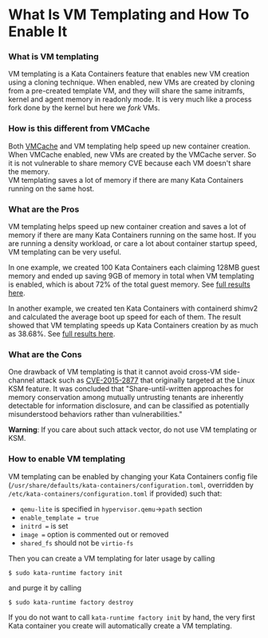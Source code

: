 # What Is VM Templating and How To Enable It

### What is VM templating

VM templating is a Kata Containers feature that enables new VM
creation using a cloning technique. When enabled, new VMs are created
by cloning from a pre-created template VM, and they will share the
same initramfs, kernel and agent memory in readonly mode. It is very
much like a process fork done by the kernel but here we *fork* VMs.

### How is this different from VMCache

Both [VMCache](../how-to/what-is-vm-cache-and-how-do-I-use-it.md) and VM templating help speed up new container creation.  
When VMCache enabled, new VMs are created by the VMCache server.  So it is not vulnerable to share memory CVE because each VM doesn't share the memory.  
VM templating saves a lot of memory if there are many Kata Containers running on the same host.

### What are the Pros

VM templating helps speed up new container creation and saves a lot
of memory if there are many Kata Containers running on the same host.
If you are running a density workload, or care a lot about container
startup speed, VM templating can be very useful.

In one example, we created 100 Kata Containers each claiming 128MB
guest memory and ended up saving 9GB of memory in total when VM templating
is enabled, which is about 72% of the total guest memory. See [full results
here](https://github.com/kata-containers/runtime/pull/303#issuecomment-395846767).

In another example, we created ten Kata Containers with containerd shimv2
and calculated the average boot up speed for each of them. The result
showed that VM templating speeds up Kata Containers creation by as much as
38.68%. See [full results here](https://gist.github.com/bergwolf/06974a3c5981494a40e2c408681c085d).

### What are the Cons

One drawback of VM templating is that it cannot avoid cross-VM side-channel
attack such as [CVE-2015-2877](https://cve.mitre.org/cgi-bin/cvename.cgi?name=CVE-2015-2877)
that originally targeted at the Linux KSM feature.
It was concluded that "Share-until-written approaches for memory conservation among
mutually untrusting tenants are inherently detectable for information disclosure,
and can be classified as potentially misunderstood behaviors rather than vulnerabilities."

**Warning**: If you care about such attack vector, do not use VM templating or KSM.

### How to enable VM templating

VM templating can be enabled by changing your Kata Containers config file (`/usr/share/defaults/kata-containers/configuration.toml`,
overridden by `/etc/kata-containers/configuration.toml` if provided) such that:

  - `qemu-lite` is specified in `hypervisor.qemu`->`path` section
  - `enable_template = true`
  - `initrd =` is set
  - `image =` option is commented out or removed
  - `shared_fs` should not be `virtio-fs`

Then you can create a VM templating for later usage by calling
```
$ sudo kata-runtime factory init
```
and purge it by calling
```
$ sudo kata-runtime factory destroy
```

If you do not want to call `kata-runtime factory init` by hand,
the very first Kata container you create will automatically create a VM templating.
